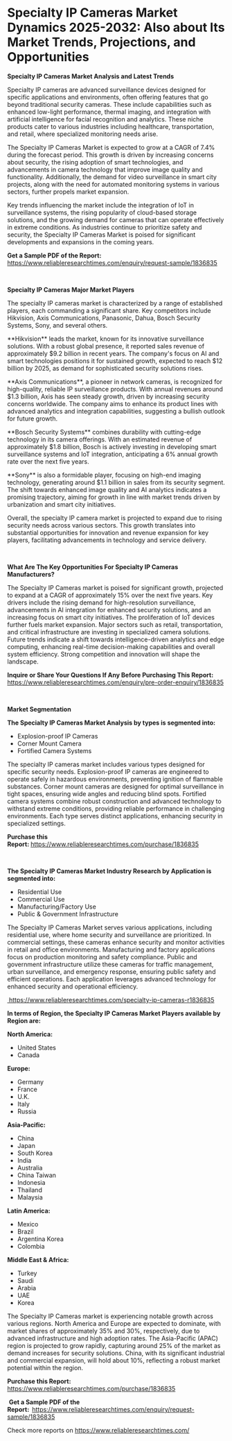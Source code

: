 <p><h1>Specialty IP Cameras Market Dynamics 2025-2032: Also about Its Market Trends, Projections, and Opportunities</h1></p><p><strong>Specialty IP Cameras Market Analysis and Latest Trends</strong></p>
<p><p>Specialty IP cameras are advanced surveillance devices designed for specific applications and environments, often offering features that go beyond traditional security cameras. These include capabilities such as enhanced low-light performance, thermal imaging, and integration with artificial intelligence for facial recognition and analytics. These niche products cater to various industries including healthcare, transportation, and retail, where specialized monitoring needs arise.</p><p>The Specialty IP Cameras Market is expected to grow at a CAGR of 7.4% during the forecast period. This growth is driven by increasing concerns about security, the rising adoption of smart technologies, and advancements in camera technology that improve image quality and functionality. Additionally, the demand for video surveillance in smart city projects, along with the need for automated monitoring systems in various sectors, further propels market expansion.</p><p>Key trends influencing the market include the integration of IoT in surveillance systems, the rising popularity of cloud-based storage solutions, and the growing demand for cameras that can operate effectively in extreme conditions. As industries continue to prioritize safety and security, the Specialty IP Cameras Market is poised for significant developments and expansions in the coming years.</p></p>
<p><strong>Get a Sample PDF of the Report:&nbsp;</strong> <a href="https://www.reliableresearchtimes.com/enquiry/request-sample/1836835?utm_campaign=2774&utm_medium=2&utm_source=Github&utm_content=ia&utm_term=26032025&utm_id=specialty-ip-cameras">https://www.reliableresearchtimes.com/enquiry/request-sample/1836835</a></p>
<p>&nbsp;</p>
<p><strong>Specialty IP Cameras Major Market Players</strong></p>
<p><p>The specialty IP cameras market is characterized by a range of established players, each commanding a significant share. Key competitors include Hikvision, Axis Communications, Panasonic, Dahua, Bosch Security Systems, Sony, and several others. </p><p>**Hikvision** leads the market, known for its innovative surveillance solutions. With a robust global presence, it reported sales revenue of approximately $9.2 billion in recent years. The company's focus on AI and smart technologies positions it for sustained growth, expected to reach $12 billion by 2025, as demand for sophisticated security solutions rises.</p><p>**Axis Communications**, a pioneer in network cameras, is recognized for high-quality, reliable IP surveillance products. With annual revenues around $1.3 billion, Axis has seen steady growth, driven by increasing security concerns worldwide. The company aims to enhance its product lines with advanced analytics and integration capabilities, suggesting a bullish outlook for future growth.</p><p>**Bosch Security Systems** combines durability with cutting-edge technology in its camera offerings. With an estimated revenue of approximately $1.8 billion, Bosch is actively investing in developing smart surveillance systems and IoT integration, anticipating a 6% annual growth rate over the next five years.</p><p>**Sony** is also a formidable player, focusing on high-end imaging technology, generating around $1.1 billion in sales from its security segment. The shift towards enhanced image quality and AI analytics indicates a promising trajectory, aiming for growth in line with market trends driven by urbanization and smart city initiatives.</p><p>Overall, the specialty IP camera market is projected to expand due to rising security needs across various sectors. This growth translates into substantial opportunities for innovation and revenue expansion for key players, facilitating advancements in technology and service delivery.</p></p>
<p>&nbsp;</p>
<p><strong>What Are The Key Opportunities For Specialty IP Cameras Manufacturers?</strong></p>
<p><p>The Specialty IP Cameras market is poised for significant growth, projected to expand at a CAGR of approximately 15% over the next five years. Key drivers include the rising demand for high-resolution surveillance, advancements in AI integration for enhanced security solutions, and an increasing focus on smart city initiatives. The proliferation of IoT devices further fuels market expansion. Major sectors such as retail, transportation, and critical infrastructure are investing in specialized camera solutions. Future trends indicate a shift towards intelligence-driven analytics and edge computing, enhancing real-time decision-making capabilities and overall system efficiency. Strong competition and innovation will shape the landscape.</p></p>
<p><strong>Inquire or Share Your Questions If Any Before Purchasing This Report:</strong> <a href="https://www.reliableresearchtimes.com/enquiry/pre-order-enquiry/1836835?utm_campaign=2774&utm_medium=2&utm_source=Github&utm_content=ia&utm_term=26032025&utm_id=specialty-ip-cameras">https://www.reliableresearchtimes.com/enquiry/pre-order-enquiry/1836835</a></p>
<p>&nbsp;</p>
<p><strong>Market Segmentation</strong></p>
<p><strong>The Specialty IP Cameras Market Analysis by types is segmented into:</strong></p>
<p><ul><li>Explosion-proof IP Cameras</li><li>Corner Mount Camera</li><li>Fortified Camera Systems</li></ul></p>
<p><p>The specialty IP cameras market includes various types designed for specific security needs. Explosion-proof IP cameras are engineered to operate safely in hazardous environments, preventing ignition of flammable substances. Corner mount cameras are designed for optimal surveillance in tight spaces, ensuring wide angles and reducing blind spots. Fortified camera systems combine robust construction and advanced technology to withstand extreme conditions, providing reliable performance in challenging environments. Each type serves distinct applications, enhancing security in specialized settings.</p></p>
<p><strong>Purchase this Report:&nbsp;</strong><a href="https://www.reliableresearchtimes.com/purchase/1836835?utm_campaign=2774&utm_medium=2&utm_source=Github&utm_content=ia&utm_term=26032025&utm_id=specialty-ip-cameras">https://www.reliableresearchtimes.com/purchase/1836835</a></p>
<p>&nbsp;</p>
<p><strong>The Specialty IP Cameras Market Industry Research by Application is segmented into:</strong></p>
<p><ul><li>Residential Use</li><li>Commercial Use</li><li>Manufacturing/Factory Use</li><li>Public & Government Infrastructure</li></ul></p>
<p><p>The Specialty IP Cameras Market serves various applications, including residential use, where home security and surveillance are prioritized. In commercial settings, these cameras enhance security and monitor activities in retail and office environments. Manufacturing and factory applications focus on production monitoring and safety compliance. Public and government infrastructure utilize these cameras for traffic management, urban surveillance, and emergency response, ensuring public safety and efficient operations. Each application leverages advanced technology for enhanced security and operational efficiency.</p></p>
<p><a href="https://www.reliableresearchtimes.com/specialty-ip-cameras-r1836835?utm_campaign=2774&utm_medium=2&utm_source=Github&utm_content=ia&utm_term=26032025&utm_id=specialty-ip-cameras">&nbsp;https://www.reliableresearchtimes.com/specialty-ip-cameras-r1836835</a></p>
<p><strong>In terms of Region, the Specialty IP Cameras Market Players available by Region are:</strong></p>
<p>
    <p> <strong> North America: </strong>
        <ul>
            <li>United States</li>
            <li>Canada</li>
        </ul>
        </p> 
    <p> <strong> Europe: </strong>
        <ul>
            <li>Germany</li>
            <li>France</li>
            <li>U.K.</li>
            <li>Italy</li>
            <li>Russia</li>
        </ul>
        </p> 
    <p> <strong> Asia-Pacific: </strong>
        <ul>
            <li>China</li>
            <li>Japan</li>
            <li>South Korea</li>
            <li>India</li>
            <li>Australia</li>
            <li>China Taiwan</li>
            <li>Indonesia</li>
            <li>Thailand</li>
            <li>Malaysia</li>
        </ul>
        </p> 
    <p> <strong> Latin America: </strong>
        <ul>
            <li>Mexico</li>
            <li>Brazil</li>
            <li>Argentina Korea</li>
            <li>Colombia</li>
        </ul>
        </p> 
    <p> <strong> Middle East & Africa: </strong>
        <ul>
            <li>Turkey</li>
            <li>Saudi</li>
            <li>Arabia</li>
            <li>UAE</li>
            <li>Korea</li>
        </ul>
    </p>
    </p>
<p><p>The Specialty IP Cameras market is experiencing notable growth across various regions. North America and Europe are expected to dominate, with market shares of approximately 35% and 30%, respectively, due to advanced infrastructure and high adoption rates. The Asia-Pacific (APAC) region is projected to grow rapidly, capturing around 25% of the market as demand increases for security solutions. China, with its significant industrial and commercial expansion, will hold about 10%, reflecting a robust market potential within the region.</p></p>
<p><strong>Purchase this Report: </strong><a href="https://www.reliableresearchtimes.com/purchase/1836835?utm_campaign=2774&utm_medium=2&utm_source=Github&utm_content=ia&utm_term=26032025&utm_id=specialty-ip-cameras">https://www.reliableresearchtimes.com/purchase/1836835</a></p>
<p>&nbsp;<strong>Get a Sample PDF of the Report:&nbsp;&nbsp;</strong><a href="https://www.reliableresearchtimes.com/enquiry/request-sample/1836835?utm_campaign=2774&utm_medium=2&utm_source=Github&utm_content=ia&utm_term=26032025&utm_id=specialty-ip-cameras">https://www.reliableresearchtimes.com/enquiry/request-sample/1836835</a></p>
<p><strong></strong></p>
<p>Check more reports on <a href="https://www.reliableresearchtimes.com/?utm_campaign=2774&utm_medium=2&utm_source=Github&utm_content=ia&utm_term=26032025&utm_id=specialty-ip-cameras">https://www.reliableresearchtimes.com/</a></p>